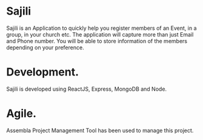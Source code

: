 Sajili
====================
Sajili is an Application to quickly help you register members of an Event, in a group, in your church etc. The application will capture more than just Email and Phone number. You will be able to store information of the members depending on your preference.

Development.
============
Sajili is developed using ReactJS, Express, MongoDB and Node.

Agile.
======
Assembla Project Management Tool has been used to manage this project.
